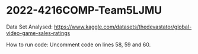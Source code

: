 # 2022-4216COMP-Team5LJMU

Data Set Analysed:  https://www.kaggle.com/datasets/thedevastator/global-video-game-sales-ratings

How to run code: Uncomment code on lines 58, 59 and 60.
